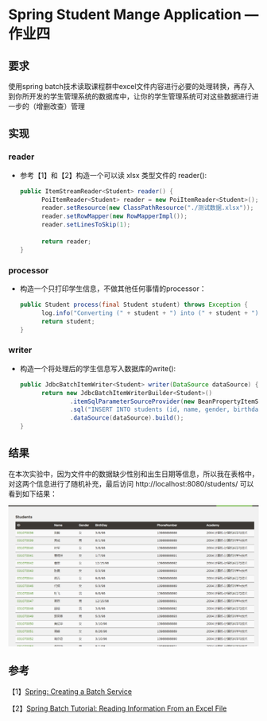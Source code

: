 # Spring Student Mange Application — 作业四



## 要求

使用spring batch技术读取课程群中excel文件内容进行必要的处理转换，再存入到你所开发的学生管理系统的数据库中，让你的学生管理系统可对这些数据进行进一步的（增删改查）管理



## 实现

### reader

* 参考【1】和【2】构造一个可以读 xlsx 类型文件的 reader():

  ```java
  public ItemStreamReader<Student> reader() {
  		PoiItemReader<Student> reader = new PoiItemReader<Student>();
  		reader.setResource(new ClassPathResource("./测试数据.xlsx"));
  		reader.setRowMapper(new RowMapperImpl());
  		reader.setLinesToSkip(1);
  
  		return reader;
  }
  ```

### processor

* 构造一个只打印学生信息，不做其他任何事情的processor：

  ```java
  public Student process(final Student student) throws Exception {
  		log.info("Converting (" + student + ") into (" + student + ")");
  		return student;
  }
  ```

### writer

* 构造一个将处理后的学生信息写入数据库的write():

  ```java
  public JdbcBatchItemWriter<Student> writer(DataSource dataSource) {
  		return new JdbcBatchItemWriterBuilder<Student>()
  				.itemSqlParameterSourceProvider(new BeanPropertyItemSqlParameterSourceProvider<>())
  				.sql("INSERT INTO students (id, name, gender, birthday, phonenumber, academy) VALUES (:id, :name, :gender, :birthday, :phonenumber, :academy)")
  				.dataSource(dataSource).build();
  }
  ```



## 结果

在本次实验中，因为文件中的数据缺少性别和出生日期等信息，所以我在表格中，对这两个信息进行了随机补充，最后访问 http://localhost:8080/students/ 可以看到如下结果：

![](students.png)





## 参考

【1】[Spring: Creating a Batch Service](https://spring.io/guides/gs/batch-processing/)

【2】[Spring Batch Tutorial: Reading Information From an Excel File](https://www.petrikainulainen.net/programming/spring-framework/spring-batch-tutorial-reading-information-from-an-excel-file/)



